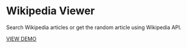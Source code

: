 # Wikipedia Viewer

Search Wikipedia articles or get the random article using Wikipedia API.

<a href="http://tan-religion.surge.sh/" target="blank">VIEW DEMO</a>